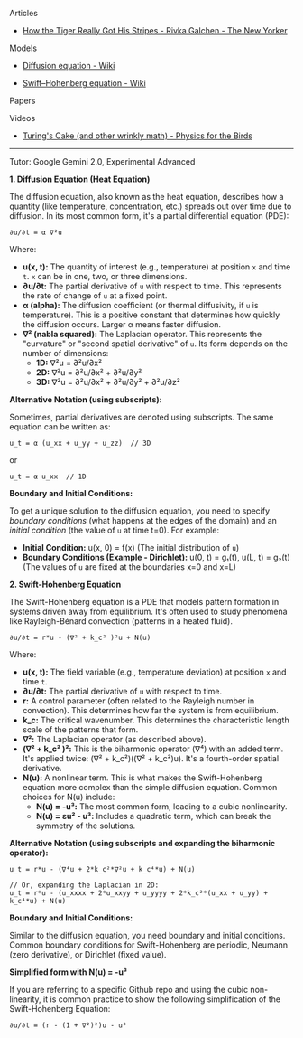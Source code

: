 Articles
* [How the Tiger Really Got His Stripes - Rivka Galchen - The New Yorker](https://www.newyorker.com/science/elements/how-the-tiger-really-got-his-stripes)

Models
* [Diffusion equation - Wiki](https://en.wikipedia.org/wiki/Diffusion_equation)
  
* [Swift–Hohenberg equation - Wiki](https://en.wikipedia.org/wiki/Swift–Hohenberg_equation)

Papers

Videos
* [Turing's Cake (and other wrinkly math) - Physics for the Birds](https://youtu.be/icQ_BTtNGEo?si=fSh-SmWKEw19m7je)

- - - -

Tutor: Google Gemini 2.0, Experimental Advanced 

**1. Diffusion Equation (Heat Equation)**

The diffusion equation, also known as the heat equation, describes how a quantity (like temperature, concentration, etc.) spreads out over time due to diffusion. In its most common form, it's a partial differential equation (PDE):

```
∂u/∂t = α ∇²u
```

Where:

*   **u(x, t):**  The quantity of interest (e.g., temperature) at position `x` and time `t`.  `x` can be in one, two, or three dimensions.
*   **∂u/∂t:** The partial derivative of `u` with respect to time. This represents the rate of change of `u` at a fixed point.
*   **α (alpha):** The diffusion coefficient (or thermal diffusivity, if `u` is temperature). This is a positive constant that determines how quickly the diffusion occurs.  Larger α means faster diffusion.
*   **∇² (nabla squared):** The Laplacian operator.  This represents the "curvature" or "second spatial derivative" of `u`.  Its form depends on the number of dimensions:
    *   **1D:** ∇²u = ∂²u/∂x²
    *   **2D:** ∇²u = ∂²u/∂x² + ∂²u/∂y²
    *   **3D:** ∇²u = ∂²u/∂x² + ∂²u/∂y² + ∂²u/∂z²

**Alternative Notation (using subscripts):**

Sometimes, partial derivatives are denoted using subscripts.  The same equation can be written as:

```
u_t = α (u_xx + u_yy + u_zz)  // 3D
```

or

```
u_t = α u_xx  // 1D
```

**Boundary and Initial Conditions:**

To get a unique solution to the diffusion equation, you need to specify *boundary conditions* (what happens at the edges of the domain) and an *initial condition* (the value of `u` at time t=0). For example:

*   **Initial Condition:** u(x, 0) = f(x)  (The initial distribution of `u`)
*   **Boundary Conditions (Example - Dirichlet):** u(0, t) = g₁(t),  u(L, t) = g₂(t) (The values of `u` are fixed at the boundaries x=0 and x=L)

**2. Swift-Hohenberg Equation**

The Swift-Hohenberg equation is a PDE that models pattern formation in systems driven away from equilibrium.  It's often used to study phenomena like Rayleigh-Bénard convection (patterns in a heated fluid).

```
∂u/∂t = r*u - (∇² + k_c² )²u + N(u)
```

Where:

*   **u(x, t):** The field variable (e.g., temperature deviation) at position `x` and time `t`.
*   **∂u/∂t:** The partial derivative of `u` with respect to time.
*   **r:** A control parameter (often related to the Rayleigh number in convection). This determines how far the system is from equilibrium.
*   **k_c:** The critical wavenumber. This determines the characteristic length scale of the patterns that form.
*   **∇²:** The Laplacian operator (as described above).
*   **(∇² + k_c² )²:**  This is the biharmonic operator (∇⁴) with an added term. It's applied twice:  (∇² + k_c²)((∇² + k_c²)u). It's a fourth-order spatial derivative.
* **N(u):** A nonlinear term.  This is what makes the Swift-Hohenberg equation more complex than the simple diffusion equation. Common choices for N(u) include:
    *   **N(u) = -u³:**  The most common form, leading to a cubic nonlinearity.
    *   **N(u) = εu² - u³:**  Includes a quadratic term, which can break the symmetry of the solutions.

**Alternative Notation (using subscripts and expanding the biharmonic operator):**

```
u_t = r*u - (∇⁴u + 2*k_c²*∇²u + k_c⁴*u) + N(u)

// Or, expanding the Laplacian in 2D:
u_t = r*u - (u_xxxx + 2*u_xxyy + u_yyyy + 2*k_c²*(u_xx + u_yy) + k_c⁴*u) + N(u)
```

**Boundary and Initial Conditions:**

Similar to the diffusion equation, you need boundary and initial conditions. Common boundary conditions for Swift-Hohenberg are periodic, Neumann (zero derivative), or Dirichlet (fixed value).

**Simplified form with N(u) = -u³**

If you are referring to a specific Github repo and using the cubic non-linearity, it is common practice to show the following simplification of the Swift-Hohenberg Equation:

```
∂u/∂t = (r - (1 + ∇²)²)u - u³
```

